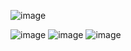 ![image](https://github.com/user-attachments/assets/754c99cb-8e02-44f5-a72b-3e1ca98c0a96)







![image](https://github.com/user-attachments/assets/6f838ce5-d7ed-4761-b78f-9662d97a0d15)
![image](https://github.com/user-attachments/assets/8b25a1e6-7808-43fa-acfa-0119fca6497b)
![image](https://github.com/user-attachments/assets/4246334a-2933-44cb-9f78-1355da70f69a)


